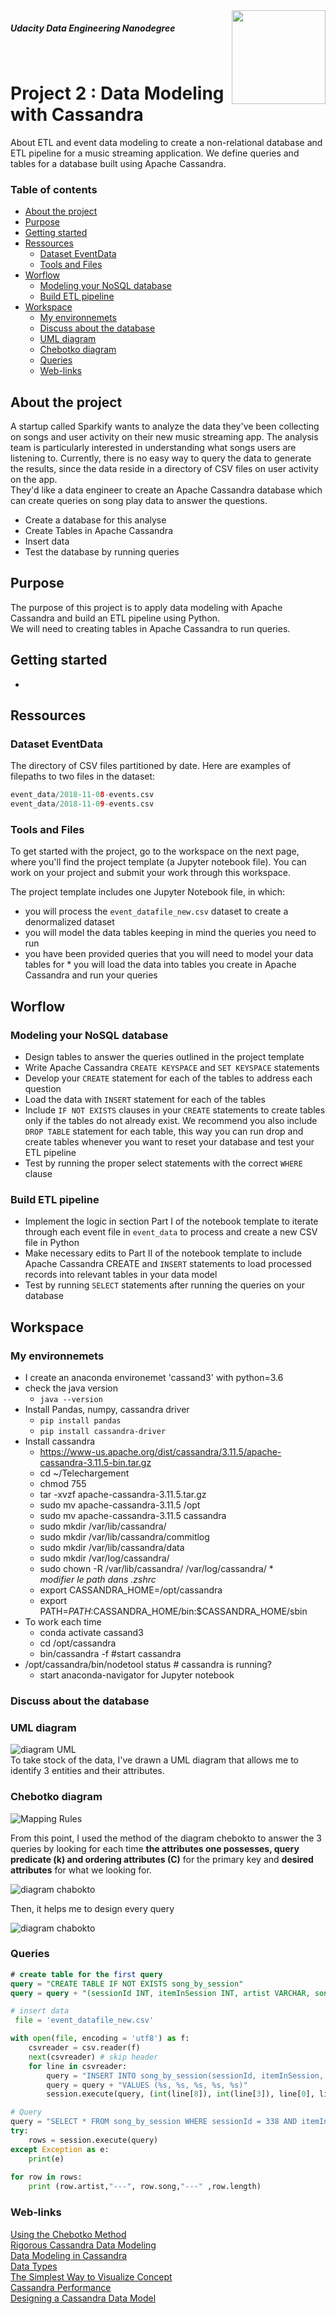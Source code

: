 <img alt="" align="right" width="150" height="150" src = "./image/cassandraLogo.png" title = "cassandra logo" alt = "Cassandra logo"> 

##### Udacity Data Engineering Nanodegree
</br>

# Project 2 : Data Modeling with Cassandra
About ETL and event data modeling to create a non-relational database and ETL pipeline for a music streaming application. We define queries and tables for a database built using Apache Cassandra.  

### Table of contents

   - [About the project](#about-the-project)
   - [Purpose](#purpose)
   - [Getting started](#getting-started)
   - [Ressources](#ressources)
       - [Dataset EventData](#dataset-eventdata)
       - [Tools and Files](#tools-and-files)
   - [Worflow](#worflow)
      - [Modeling your NoSQL database](#modeling-your-nosql-database)
      - [Build ETL pipeline](#build-etl-pipeline)
   - [Workspace](#workspace)
      - [My environnemets](#my-environements)
      - [Discuss about the database](#discuss-about-the-database)
      - [UML diagram](#uml-diagram)
      - [Chebotko diagram](#chebotko-diagram)
      - [Queries](#queries)
      - [Web-links](#web-links)
<!--CACHER-->

## About the project

A startup called Sparkify wants to analyze the data they've been collecting on songs and user activity on their new music streaming app. The analysis team is particularly interested in understanding what songs users are listening to. Currently, there is no easy way to query the data to generate the results, since the data reside in a directory of CSV files on user activity on the app.  
They'd like a data engineer to create an Apache Cassandra database which can create queries on song play data to answer the questions.
* Create a database for this analyse
* Create Tables in Apache Cassandra
* Insert data
* Test the database by running queries

## Purpose

The purpose of this project is to apply data modeling with Apache Cassandra and build an ETL pipeline using Python.  
We will need to creating tables in Apache Cassandra to run queries.

## Getting started

* 

## Ressources

### Dataset EventData
 The directory of CSV files partitioned by date. Here are examples of filepaths to two files in the dataset:  

```python
event_data/2018-11-08-events.csv
event_data/2018-11-09-events.csv
```

### Tools and Files
To get started with the project, go to the workspace on the next page, where you'll find the project template (a Jupyter notebook file). You can work on your project and submit your work through this workspace.

The project template includes one Jupyter Notebook file, in which:
   * you will process the `event_datafile_new.csv` dataset to create a denormalized dataset
   * you will model the data tables keeping in mind the queries you need to run
   * you have been provided queries that you will need to model your data tables for
    * you will load the data into tables you create in Apache Cassandra and run your queries

## Worflow

### Modeling your NoSQL database
* Design tables to answer the queries outlined in the project template
* Write Apache Cassandra `CREATE KEYSPACE` and `SET KEYSPACE` statements
* Develop your `CREATE` statement for each of the tables to address each question
* Load the data with `INSERT` statement for each of the tables
* Include `IF NOT EXISTS` clauses in your `CREATE` statements to create tables only if the tables do not already exist. We recommend you also include `DROP TABLE` statement for each table, this way you can run drop and create tables whenever you want to reset your database and test your ETL pipeline
* Test by running the proper select statements with the correct `WHERE` clause
### Build ETL pipeline
* Implement the logic in section Part I of the notebook template to iterate through each event file in `event_data` to process and create a new CSV file in Python
* Make necessary edits to Part II of the notebook template to include Apache Cassandra CREATE and `INSERT` statements to load processed records into relevant tables in your data model
* Test by running `SELECT` statements after running the queries on your database

## Workspace

### My environnemets

* I create an anaconda environemet 'cassand3' with python=3.6
* check the java version
  * `java --version`
* Install Pandas, numpy, cassandra driver
  * `pip install pandas`
  * `pip install cassandra-driver`
* Install cassandra
  *  https://www-us.apache.org/dist/cassandra/3.11.5/apache-cassandra-3.11.5-bin.tar.gz
  * cd ~/Telechargement
  * chmod 755
  * tar -xvzf apache-cassandra-3.11.5.tar.gz
  * sudo mv apache-cassandra-3.11.5 /opt
  * sudo mv apache-cassandra-3.11.5 cassandra
  * sudo mkdir /var/lib/cassandra/
  * sudo mkdir /var/lib/cassandra/commitlog
  * sudo mkdir /var/lib/cassandra/data
  * sudo mkdir /var/log/cassandra/
  * sudo chown -R <USER> /var/lib/cassandra/ /var/log/cassandra/  *   
  _modifier le path dans .zshrc_
  * export CASSANDRA_HOME=/opt/cassandra
  * export PATH=$PATH:$CASSANDRA_HOME/bin:$CASSANDRA_HOME/sbin
* To work each time
  *  conda activate cassand3
  * cd /opt/cassandra
  * bin/cassandra -f #start cassandra
* /opt/cassandra/bin/nodetool status # cassandra is running?
  * start anaconda-navigator for Jupyter notebook

### Discuss about the database



### UML diagram  
![diagram UML](./image/erd_project2.png)  
To take stock of the data, I've drawn a UML diagram that allows me to identify 3 entities and their attributes. 

### Chebotko diagram
![Mapping Rules](./image/mappingRules.png)  


From this point, I used the method of the diagram chebokto to answer the 3 queries by looking for each time **the attributes one possesses, query predicate (k) and ordering attributes (C)** for the primary key and **desired attributes** for what we looking for.  


![diagram chabokto](./image/quer1.png)  


Then, it helps me to design every query    


![diagram chabokto](./image/query1_table.png)  

### Queries
```sql
# create table for the first query
query = "CREATE TABLE IF NOT EXISTS song_by_session"
query = query + "(sessionId INT, itemInSession INT, artist VARCHAR, song VARCHAR, length DECIMAL, PRIMARY KEY(sessionId, itemInSession))"
```
```python
# insert data
 file = 'event_datafile_new.csv'

with open(file, encoding = 'utf8') as f:
    csvreader = csv.reader(f)
    next(csvreader) # skip header
    for line in csvreader:
        query = "INSERT INTO song_by_session(sessionId, itemInSession, artist, song, length)"
        query = query + "VALUES (%s, %s, %s, %s, %s)"
        session.execute(query, (int(line[8]), int(line[3]), line[0], line[9], float(line[5])))
```
```python
# Query
query = "SELECT * FROM song_by_session WHERE sessionId = 338 AND itemInSession = 4"
try:
    rows = session.execute(query)
except Exception as e:
    print(e)
    
for row in rows:
    print (row.artist,"---", row.song,"---" ,row.length)
```
### Web-links

[Using the Chebotko Method](https://fr.slideshare.net/ArtemChebotko/using-the-chebotko-method-to-design-sound-and-scalable-data-models-for-apache-cassandra)  
[Rigorous Cassandra Data Modeling](https://fr.slideshare.net/ArtemChebotko/rigorous-cassandra-data-modeling-for-the-relational-data-architect)  
[Data Modeling in Cassandra](https://www.baeldung.com/cassandra-data-modeling)  
[Data Types](http://cassandra.apache.org/doc/latest/cql/types.html)  
[The Simplest Way to Visualize Concept](https://creately.com/)  
[Cassandra Performance](https://www.scnsoft.com/blog/cassandra-performance#data-modeling)  
[Designing a Cassandra Data Model](https://shermandigital.com/blog/designing-a-cassandra-data-model/)  
